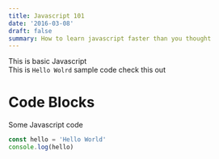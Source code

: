 ```yaml
---
title: Javascript 101
date: '2016-03-08'
draft: false
summary: How to learn javascript faster than you thought
---
```


This is basic Javascript  
This is `Hello Wolrd` sample code check this out

# Code Blocks

Some Javascript code

```javascript
const hello = 'Hello World'
console.log(hello)
```
